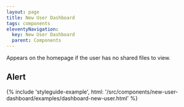 ```yaml
---
layout: page
title: New User Dashboard
tags: components
eleventyNavigation:
  key: New User Dashboard
  parent: Components
---
```


Appears on the homepage if the user has no shared files to view.

## Alert

{% include 'styleguide-example', html: '/src/components/new-user-dashboard/examples/dashboard-new-user.html' %}
